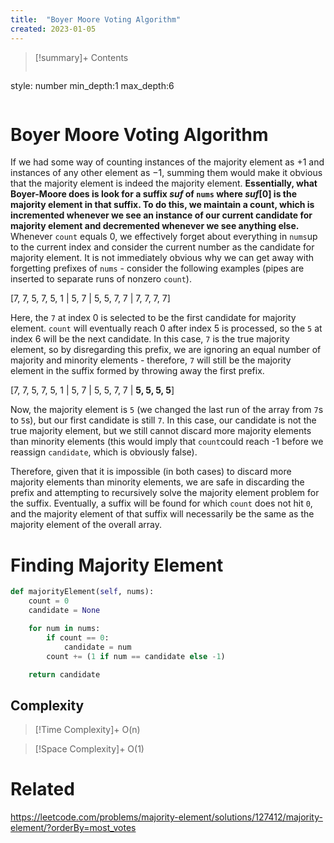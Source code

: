 ```yaml
---
title:  "Boyer Moore Voting Algorithm"
created: 2023-01-05
---
```


>[!summary]+ Contents
>```toc
style: number
min_depth:1
max_depth:6 
>```


# Boyer Moore Voting Algorithm
If we had some way of counting instances of the majority element as +1 and instances of any other element as −1, summing them would make it obvious that the majority element is indeed the majority element. **Essentially, what Boyer-Moore does is look for a suffix $suf$ of `nums` where $suf[0]$ is the majority element in that suffix. To do this, we maintain a count, which is incremented whenever we see an instance of our current candidate for majority element and decremented whenever we see anything else.** Whenever `count` equals 0, we effectively forget about everything in `nums`up to the current index and consider the current number as the candidate for majority element. It is not immediately obvious why we can get away with forgetting prefixes of `nums` - consider the following examples (pipes are inserted to separate runs of nonzero `count`).

[7, 7, 5, 7, 5, 1 | 5, 7 | 5, 5, 7, 7 | 7, 7, 7, 7]

Here, the `7` at index 0 is selected to be the first candidate for majority element. `count` will eventually reach 0 after index 5 is processed, so the `5` at index 6 will be the next candidate. In this case, `7` is the true majority element, so by disregarding this prefix, we are ignoring an equal number of majority and minority elements - therefore, `7` will still be the majority element in the suffix formed by throwing away the first prefix.

[7, 7, 5, 7, 5, 1 | 5, 7 | 5, 5, 7, 7 | **5, 5, 5, 5**]

Now, the majority element is `5` (we changed the last run of the array from `7`s to `5`s), but our first candidate is still `7`. In this case, our candidate is not the true majority element, but we still cannot discard more majority elements than minority elements (this would imply that `count`could reach -1 before we reassign `candidate`, which is obviously false).

Therefore, given that it is impossible (in both cases) to discard more majority elements than minority elements, we are safe in discarding the prefix and attempting to recursively solve the majority element problem for the suffix. Eventually, a suffix will be found for which `count` does not hit `0`, and the majority element of that suffix will necessarily be the same as the majority element of the overall array.
# Finding Majority Element

```python
def majorityElement(self, nums):
	count = 0
	candidate = None

	for num in nums:
		if count == 0:
			candidate = num
		count += (1 if num == candidate else -1)

	return candidate
```

## Complexity

>[!Time Complexity]+
>O(n)

>[!Space Complexity]+
>O(1)



# Related
https://leetcode.com/problems/majority-element/solutions/127412/majority-element/?orderBy=most_votes